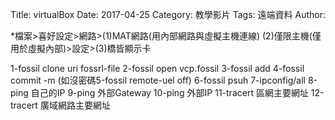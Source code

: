 Title: virtualBox
Date: 2017-04-25
Category: 教學影片
Tags: 遠端資料
Author: 

*檔案>喜好設定>網路>(1)MAT網路(用內部網路與虛擬主機連線) (2)僅限主機(僅用於虛擬內部)>設定>(3)橋皆顯示卡

1-fossil clone uri fossrl-file
2-fossil open vcp.fossil
3-fossil add
4-fossil commit -m
(如沒密碼5-fossil remote-uel off)
6-fossil psuh 
7-ipconfig/all
8-ping 自己的IP
9-ping 外部Gateway
10-ping 外部IP
11-tracert 區網主要網址
12-tracert 廣域網路主要網址
